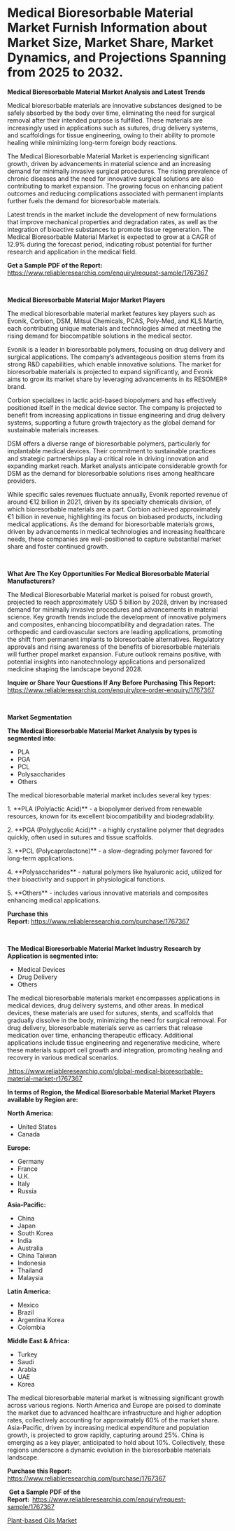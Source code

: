 <p><h1>Medical Bioresorbable Material Market Furnish Information about Market Size, Market Share, Market Dynamics, and Projections Spanning from 2025 to 2032.</h1></p><p><strong>Medical Bioresorbable Material Market Analysis and Latest Trends</strong></p>
<p><p>Medical bioresorbable materials are innovative substances designed to be safely absorbed by the body over time, eliminating the need for surgical removal after their intended purpose is fulfilled. These materials are increasingly used in applications such as sutures, drug delivery systems, and scaffoldings for tissue engineering, owing to their ability to promote healing while minimizing long-term foreign body reactions.</p><p>The Medical Bioresorbable Material Market is experiencing significant growth, driven by advancements in material science and an increasing demand for minimally invasive surgical procedures. The rising prevalence of chronic diseases and the need for innovative surgical solutions are also contributing to market expansion. The growing focus on enhancing patient outcomes and reducing complications associated with permanent implants further fuels the demand for bioresorbable materials.</p><p>Latest trends in the market include the development of new formulations that improve mechanical properties and degradation rates, as well as the integration of bioactive substances to promote tissue regeneration. The Medical Bioresorbable Material Market is expected to grow at a CAGR of 12.9% during the forecast period, indicating robust potential for further research and application in the medical field.</p></p>
<p><strong>Get a Sample PDF of the Report:&nbsp;</strong> <a href="https://www.reliableresearchiq.com/enquiry/request-sample/1767367?utm_campaign=3202&utm_medium=2&utm_source=Github&utm_content=ia&utm_term=03042025&utm_id=medical-bioresorbable-material">https://www.reliableresearchiq.com/enquiry/request-sample/1767367</a></p>
<p>&nbsp;</p>
<p><strong>Medical Bioresorbable Material Major Market Players</strong></p>
<p><p>The medical bioresorbable material market features key players such as Evonik, Corbion, DSM, Mitsui Chemicals, PCAS, Poly-Med, and KLS Martin, each contributing unique materials and technologies aimed at meeting the rising demand for biocompatible solutions in the medical sector.</p><p>Evonik is a leader in bioresorbable polymers, focusing on drug delivery and surgical applications. The company’s advantageous position stems from its strong R&D capabilities, which enable innovative solutions. The market for bioresorbable materials is projected to expand significantly, and Evonik aims to grow its market share by leveraging advancements in its RESOMER® brand.</p><p>Corbion specializes in lactic acid-based biopolymers and has effectively positioned itself in the medical device sector. The company is projected to benefit from increasing applications in tissue engineering and drug delivery systems, supporting a future growth trajectory as the global demand for sustainable materials increases.</p><p>DSM offers a diverse range of bioresorbable polymers, particularly for implantable medical devices. Their commitment to sustainable practices and strategic partnerships play a critical role in driving innovation and expanding market reach. Market analysts anticipate considerable growth for DSM as the demand for bioresorbable solutions rises among healthcare providers.</p><p>While specific sales revenues fluctuate annually, Evonik reported revenue of around €12 billion in 2021, driven by its specialty chemicals division, of which bioresorbable materials are a part. Corbion achieved approximately €1 billion in revenue, highlighting its focus on biobased products, including medical applications. As the demand for bioresorbable materials grows, driven by advancements in medical technologies and increasing healthcare needs, these companies are well-positioned to capture substantial market share and foster continued growth.</p></p>
<p>&nbsp;</p>
<p><strong>What Are The Key Opportunities For Medical Bioresorbable Material Manufacturers?</strong></p>
<p><p>The Medical Bioresorbable Material market is poised for robust growth, projected to reach approximately USD 5 billion by 2028, driven by increased demand for minimally invasive procedures and advancements in material science. Key growth trends include the development of innovative polymers and composites, enhancing biocompatibility and degradation rates. The orthopedic and cardiovascular sectors are leading applications, promoting the shift from permanent implants to bioresorbable alternatives. Regulatory approvals and rising awareness of the benefits of bioresorbable materials will further propel market expansion. Future outlook remains positive, with potential insights into nanotechnology applications and personalized medicine shaping the landscape beyond 2028.</p></p>
<p><strong>Inquire or Share Your Questions If Any Before Purchasing This Report:</strong> <a href="https://www.reliableresearchiq.com/enquiry/pre-order-enquiry/1767367?utm_campaign=3202&utm_medium=2&utm_source=Github&utm_content=ia&utm_term=03042025&utm_id=medical-bioresorbable-material">https://www.reliableresearchiq.com/enquiry/pre-order-enquiry/1767367</a></p>
<p>&nbsp;</p>
<p><strong>Market Segmentation</strong></p>
<p><strong>The Medical Bioresorbable Material Market Analysis by types is segmented into:</strong></p>
<p><ul><li>PLA</li><li>PGA</li><li>PCL</li><li>Polysaccharides</li><li>Others</li></ul></p>
<p><p>The medical bioresorbable material market includes several key types: </p><p>1. **PLA (Polylactic Acid)** - a biopolymer derived from renewable resources, known for its excellent biocompatibility and biodegradability.</p><p>2. **PGA (Polyglycolic Acid)** - a highly crystalline polymer that degrades quickly, often used in sutures and tissue scaffolds. </p><p>3. **PCL (Polycaprolactone)** - a slow-degrading polymer favored for long-term applications.</p><p>4. **Polysaccharides** - natural polymers like hyaluronic acid, utilized for their bioactivity and support in physiological functions.</p><p>5. **Others** - includes various innovative materials and composites enhancing medical applications.</p></p>
<p><strong>Purchase this Report:&nbsp;</strong><a href="https://www.reliableresearchiq.com/purchase/1767367?utm_campaign=3202&utm_medium=2&utm_source=Github&utm_content=ia&utm_term=03042025&utm_id=medical-bioresorbable-material">https://www.reliableresearchiq.com/purchase/1767367</a></p>
<p>&nbsp;</p>
<p><strong>The Medical Bioresorbable Material Market Industry Research by Application is segmented into:</strong></p>
<p><ul><li>Medical Devices</li><li>Drug Delivery</li><li>Others</li></ul></p>
<p><p>The medical bioresorbable materials market encompasses applications in medical devices, drug delivery systems, and other areas. In medical devices, these materials are used for sutures, stents, and scaffolds that gradually dissolve in the body, minimizing the need for surgical removal. For drug delivery, bioresorbable materials serve as carriers that release medication over time, enhancing therapeutic efficacy. Additional applications include tissue engineering and regenerative medicine, where these materials support cell growth and integration, promoting healing and recovery in various medical scenarios.</p></p>
<p><a href="https://www.reliableresearchiq.com/global-medical-bioresorbable-material-market-r1767367?utm_campaign=3202&utm_medium=2&utm_source=Github&utm_content=ia&utm_term=03042025&utm_id=medical-bioresorbable-material">&nbsp;https://www.reliableresearchiq.com/global-medical-bioresorbable-material-market-r1767367</a></p>
<p><strong>In terms of Region, the Medical Bioresorbable Material Market Players available by Region are:</strong></p>
<p>
    <p> <strong> North America: </strong>
        <ul>
            <li>United States</li>
            <li>Canada</li>
        </ul>
        </p> 
    <p> <strong> Europe: </strong>
        <ul>
            <li>Germany</li>
            <li>France</li>
            <li>U.K.</li>
            <li>Italy</li>
            <li>Russia</li>
        </ul>
        </p> 
    <p> <strong> Asia-Pacific: </strong>
        <ul>
            <li>China</li>
            <li>Japan</li>
            <li>South Korea</li>
            <li>India</li>
            <li>Australia</li>
            <li>China Taiwan</li>
            <li>Indonesia</li>
            <li>Thailand</li>
            <li>Malaysia</li>
        </ul>
        </p> 
    <p> <strong> Latin America: </strong>
        <ul>
            <li>Mexico</li>
            <li>Brazil</li>
            <li>Argentina Korea</li>
            <li>Colombia</li>
        </ul>
        </p> 
    <p> <strong> Middle East & Africa: </strong>
        <ul>
            <li>Turkey</li>
            <li>Saudi</li>
            <li>Arabia</li>
            <li>UAE</li>
            <li>Korea</li>
        </ul>
    </p>
    </p>
<p><p>The medical bioresorbable material market is witnessing significant growth across various regions. North America and Europe are poised to dominate the market due to advanced healthcare infrastructure and higher adoption rates, collectively accounting for approximately 60% of the market share. Asia-Pacific, driven by increasing medical expenditure and population growth, is projected to grow rapidly, capturing around 25%. China is emerging as a key player, anticipated to hold about 10%. Collectively, these regions underscore a dynamic evolution in the bioresorbable materials landscape.</p></p>
<p><strong>Purchase this Report: </strong><a href="https://www.reliableresearchiq.com/purchase/1767367?utm_campaign=3202&utm_medium=2&utm_source=Github&utm_content=ia&utm_term=03042025&utm_id=medical-bioresorbable-material">https://www.reliableresearchiq.com/purchase/1767367</a></p>
<p>&nbsp;<strong>Get a Sample PDF of the Report:&nbsp;&nbsp;</strong><a href="https://www.reliableresearchiq.com/enquiry/request-sample/1767367?utm_campaign=3202&utm_medium=2&utm_source=Github&utm_content=ia&utm_term=03042025&utm_id=medical-bioresorbable-material">https://www.reliableresearchiq.com/enquiry/request-sample/1767367</a></p>
<p><strong></strong></p>
<p><p><a href="https://github.com/doljanzwald/Market-Research-Report-List-1/blob/main/plant-based-oils-market.md?utm_campaign=3202&utm_medium=2&utm_source=Github&utm_content=ia&utm_term=03042025&utm_id=medical-bioresorbable-material">Plant-based Oils Market</a></p></p>